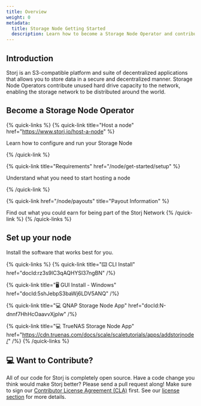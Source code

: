 ```yaml
---
title: Overview
weight: 0
metadata:
  title: Storage Node Getting Started
  description: Learn how to become a Storage Node Operator and contribute to the decentralized storage network.
---
```


## Introduction

Storj is an S3-compatible platform and suite of decentralized applications that allows you to store data in a secure and decentralized manner. Storage Node Operators contribute unused hard drive capacity to the network, enabling the storage network to be distributed around the world.

## Become a Storage Node Operator

{% quick-links %}
{% quick-link title="Host a node" href="https://www.storj.io/host-a-node" %}

Learn how to configure and run your Storage Node

{% /quick-link %}

{% quick-link title="Requirements" href="/node/get-started/setup" %}

Understand what you need to start hosting a node

{% /quick-link %}

{% quick-link href="/node/payouts" title="Payout Information" %}

Find out what you could earn for being part of the Storj Network
{% /quick-link %}
{% /quick-links %}

## Set up your node

Install the software that works best for you.

{% quick-links %}
{% quick-link title="⌨️ CLI Install" href="docId:rz3s9lC3qAQHYSl37ngBN" /%}

{% quick-link title="🖥 GUI Install - Windows" href="docId:5shJebpS3baWj6LDV5ANQ" /%}

{% quick-link title="💻 QNAP Storage Node App" href="docId:N-dnnf7HhHcOaavvXjplw" /%}

{% quick-link title="💻 TrueNAS Storage Node App" href="https://cdn.truenas.com/docs/scale/scaletutorials/apps/addstorjnode/" /%}
{% /quick-links %}

## 💻 Want to Contribute?

All of our code for Storj is completely open source. Have a code change you think would make Storj better? Please send a pull request along! Make sure to sign our [Contributor License Agreement (CLA)](https://docs.google.com/forms/d/e/1FAIpQLSdVzD5W8rx-J_jLaPuG31nbOzS8yhNIIu4yHvzonji6NeZ4ig/viewform) first. See our [license section](https://github.com/storj/storj#license) for more details.
